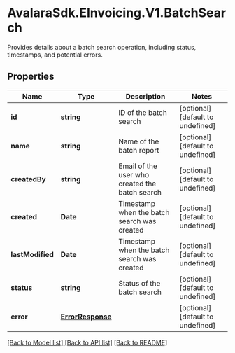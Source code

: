 # AvalaraSdk.EInvoicing.V1.BatchSearch
Provides details about a batch search operation, including status, timestamps, and potential errors.

## Properties

Name | Type | Description | Notes
------------ | ------------- | ------------- | -------------
**id** | **string** | ID of the batch search | [optional] [default to undefined]
**name** | **string** | Name of the batch report | [optional] [default to undefined]
**createdBy** | **string** | Email of the user who created the batch search | [optional] [default to undefined]
**created** | **Date** | Timestamp when the batch search was created | [optional] [default to undefined]
**lastModified** | **Date** | Timestamp when the batch search was created | [optional] [default to undefined]
**status** | **string** | Status of the batch search | [optional] [default to undefined]
**error** | [**ErrorResponse**](ErrorResponse.md) |  | [optional] [default to undefined]

[[Back to Model list]](../../../README.md#documentation-for-models) [[Back to API list]](../../../README.md#documentation-for-api-endpoints) [[Back to README]](../../../README.md)


